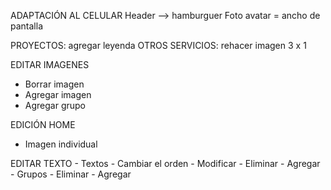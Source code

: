 ADAPTACIÓN AL CELULAR
Header --> hamburguer
Foto avatar = ancho de pantalla

PROYECTOS: agregar leyenda
OTROS SERVICIOS: rehacer imagen 3 x 1

EDITAR IMAGENES
- Borrar imagen
- Agregar imagen
- Agregar grupo

EDICIÓN HOME
- Imagen individual

EDITAR TEXTO
	- Textos
		- Cambiar el orden
		- Modificar
		- Eliminar
		- Agregar
	- Grupos
		- Eliminar
		- Agregar

